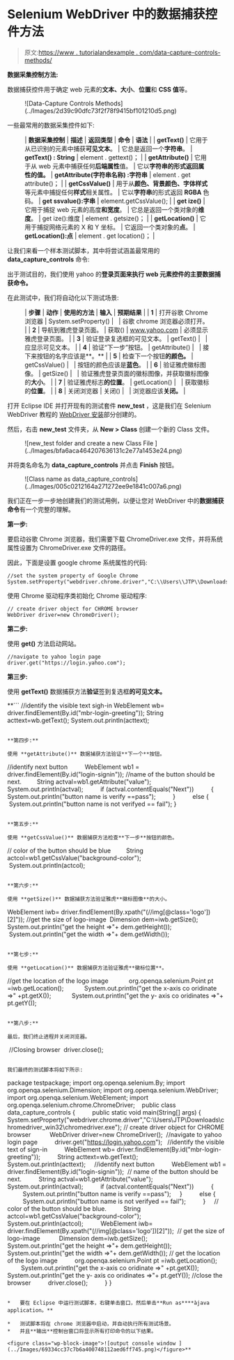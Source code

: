 # Selenium WebDriver 中的数据捕获控件方法

> 原文:[https://www . tutorialandexample . com/data-capture-controls-methods/](https://www.tutorialandexample.com/data-capture-controls-methods/)

**数据采集控制方法:**

数据捕获控件用于确定 web 元素的**文本、大小**、**位置**和 **CSS 值**等。

<figure class="aligncenter">![Data-Capture Controls Methods](../Images/2d39c90dfc73f2f78f9415bf101210d5.png)</figure>

一些最常用的数据采集控件如下:

<figure class="wp-block-table">

| **数据采集控制** | **描述** | **返回类型** | **命令** | **语法** |
| **getText()** | 它用于从已识别的元素中捕获**可见文本**。 | 它总是返回一个**字符串**。 | **getText() : String** | element . gettext()； |
| **getAttribute()** | 它用于从 web 元素中捕获任何**后端属性**值。 | 它以**字符串的形式返回属性的值。** | **getAttribute(字符串名称) :字符串** | element . get attribute()； |
| **getCssValue()** | 用于从**颜色、背景颜色、字体样式**等元素中捕捉任何**样式**相关属性。 | 它以**字符串**的形式返回 **RGBA** 色码。 | **get ssvalue():字串** | element.getCssValue(); |
| **get ize()** | 它用于捕捉 web 元素的高度**和宽度**。 | 它总是返回一个类对象的**维度**。 | get ize():维度 | element . getsize()； |
| **getLocation()** | 它用于捕捉网络元素的 X 和 Y 坐标。 | 它返回一个类对象的**点**。 | **getLocation():点** | element . get location()； |

</figure>

让我们来看一个样本测试脚本，其中将尝试涵盖最常用的 **data_capture_controls** 命令:

出于测试目的，我们使用 yahoo 的**登录页面来执行 web 元素控件的主要数据捕获命令。**

在此测试中，我们将自动化以下测试场景:

<figure class="wp-block-table">

| **步骤** | **动作** | **使用的方法** | **输入** | **预期结果** |
| **1** | 打开谷歌 Chrome 浏览器 | System.setProperty() |   | 谷歌 chrome 浏览器必须打开。 |
| **2** | 导航到雅虎登录页面。 | 获取() | www.yahoo.com | 必须显示雅虎登录页面。 |
| **3** | 验证登录复选框的可见文本。 | getText() |   | 应显示可见文本。 |
| **4** | 验证“下一步”按钮。 | getAttribute() |   | 接下来按钮的名字应该是**。** |
| **5** | 检查下一个按钮**的颜色。** | getCssValue() |   | 按钮的颜色应该是**蓝色**。 |
| **6** | 验证雅虎徽标图像。 | getSize() |   | 验证雅虎登录页面的徽标图像，并获取徽标图像的**大小**。 |
| **7** | 验证雅虎标志**的位置**。 | getLocation() |   | 获取徽标的**位置**。 |
| **8** | 关闭浏览器 | 关闭() |   | 浏览器应该**关闭。** |

</figure>

打开 Eclipse IDE 并打开现有的测试套件 **new_test** ，这是我们在 Selenium WebDriver 教程的 [WebDriver 安装](https://www.javatpoint.com/selenium-webdriver-installation)部分创建的。

然后，右击 **new_test** 文件夹，从 **New > Class** 创建一个新的 Class 文件。

<figure class="aligncenter">![new_test folder and create a new Class File ](../Images/bfa6aca464207636131c2e77a1453e24.png)</figure>

并将类名命名为 **data_capture_controls** 并点击 **Finish** 按钮。

<figure class="aligncenter">![Class name as data_capture_controls](../Images/005c0212164a271272ee9e1841c007a6.png)</figure>

我们正在一步一步地创建我们的测试用例，以便让您对 WebDriver 中的**数据捕获命令**有一个完整的理解。

**第一步:**

要启动谷歌 Chrome 浏览器，我们需要下载 ChromeDriver.exe 文件，并将系统属性设置为 ChromeDriver.exe 文件的路径。

因此，下面是设置 google chrome 系统属性的代码:

```
//set the system property of Google Chrome
System.setProperty("webdriver.chrome.driver","C:\\Users\\JTP\\Downloads\\chromedriver_win32\\chromedriver.exe");   
```

使用 Chrome 驱动程序类初始化 Chrome 驱动程序:

```
// create driver object for CHROME browser
WebDriver driver=new ChromeDriver(); 
```

**第二步:**

使用 **get()** 方法启动网站。

```
//navigate to yahoo login page
driver.get("https://login.yahoo.com"); 
```

**第三步:**

使用 **getText()** 数据捕获方法**验证**签到复选框**的可见文本。**

 **```
//identify the visible text sigh-in
WebElement wb= driver.findElement(By.id("mbr-login-greeting"));
String acttext=wb.getText();
System.out.println(acttext); 
```

**第四步:**

使用 **getAttribute()** 数据捕获方法验证**下一个**按钮。

```
//identify next button
         WebElement wb1 = driver.findElement(By.id("login-signin"));
//name of the button should be next.
        String actval=wb1.getAttribute("value");
         System.out.println(actval);
         if (actval.contentEquals("Next"))
         {
       System.out.println("button name is verify ==pass");
         }
         else {
         System.out.println("button name is not verifyed == fail");
} 
```

**第五步:**

使用 **getCssValue()** 数据捕获方法检查**下一步**按钮的颜色。

```
// color of the button should be blue
        String actcol=wb1.getCssValue("background-color");
       System.out.println(actcol); 
```

**第六步:**

使用 **getSize()** 数据捕获方法验证雅虎**徽标图像**的大小。

```
WebElement iwb= driver.findElement(By.xpath("(//img[@class='logo'])[2]"));
//get the size of logo-image
 Dimension dem=iwb.getSize();
  System.out.println("get the height =>"+ dem.getHeight());
 System.out.println("get the width =>"+ dem.getWidth()); 
```

**第七步:**

使用 **getLocation()** 数据捕获方法验证雅虎**徽标位置**。

```
//get the location of the logo image
           org.openqa.selenium.Point pt =iwb.getLocation();
           System.out.println("get the x-axis co oridinate =>" +pt.getX());
           System.out.println("get the y- axis co oridinates =>"+ pt.getY()); 
```

**第八步:**

最后，我们终止进程并关闭浏览器。

```
 //Closing browser 
driver.close();  
```

我们最终的测试脚本将如下所示:

```
package testpackage;
import org.openqa.selenium.By;
import org.openqa.selenium.Dimension;
import org.openqa.selenium.WebDriver;
import org.openqa.selenium.WebElement;
import org.openqa.selenium.chrome.ChromeDriver;
   public class data_capture_controls {
         public static void main(String[] args) {
System.setProperty("webdriver.chrome.driver","C:\\Users\\JTP\\Downloads\\chromedriver_win32\\chromedriver.exe");
// create driver object for CHROME browser
          WebDriver driver=new ChromeDriver();
 //navigate to yahoo login page
         driver.get("https://login.yahoo.com");
  //identify the visible text of sign-in
         WebElement wb= driver.findElement(By.id("mbr-login-greeting"));
         String acttext=wb.getText();
         System.out.println(acttext);  
  //identify next button
         WebElement wb1 = driver.findElement(By.id("login-signin"));
 // name of the button should be next.
         String actval=wb1.getAttribute("value");
         System.out.println(actval);
         if (actval.contentEquals("Next"))
         {
         System.out.println("button name is verify ==pass");
    }
         else {
         System.out.println("button name is not verifyed == fail");
         }
    // color of the button should be blue.
         String actcol=wb1.getCssValue("background-color");
        System.out.println(actcol);
         WebElement iwb= driver.findElement(By.xpath("(//img[@class='logo'])[2]"));
 // get the size of logo-image
          Dimension dem=iwb.getSize();
          System.out.println("get the height =>"+ dem.getHeight());
          System.out.println("get the width =>"+ dem.getWidth());
// get the location of the logo image
         org.openqa.selenium.Point pt =iwb.getLocation();
        System.out.println("get the x-axis co oridinate =>" +pt.getX());
        System.out.println("get the y- axis co oridinates =>"+ pt.getY());
//close the browser
         driver.close();
         }
} 
```

*   要在 Eclipse 中运行测试脚本，右键单击窗口，然后单击**Run as****àjava application。**

*   测试脚本将在 chrome 浏览器中启动，并自动执行所有测试场景。
*   并且**输出**控制台窗口将显示所有打印命令的以下结果。

<figure class="wp-block-image">![output console window ](../Images/69334cc37c7b6a400748112aed6ff745.png)</figure>**